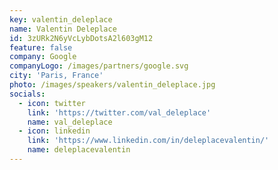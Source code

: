 ```yaml
---
key: valentin_deleplace
name: Valentin Deleplace
id: 3zURk2N6yVcLybDotsA2l603gM12
feature: false
company: Google
companyLogo: /images/partners/google.svg
city: 'Paris, France'
photo: /images/speakers/valentin_deleplace.jpg
socials:
  - icon: twitter
    link: 'https://twitter.com/val_deleplace'
    name: val_deleplace
  - icon: linkedin
    link: 'https://www.linkedin.com/in/deleplacevalentin/'
    name: deleplacevalentin
---
```

